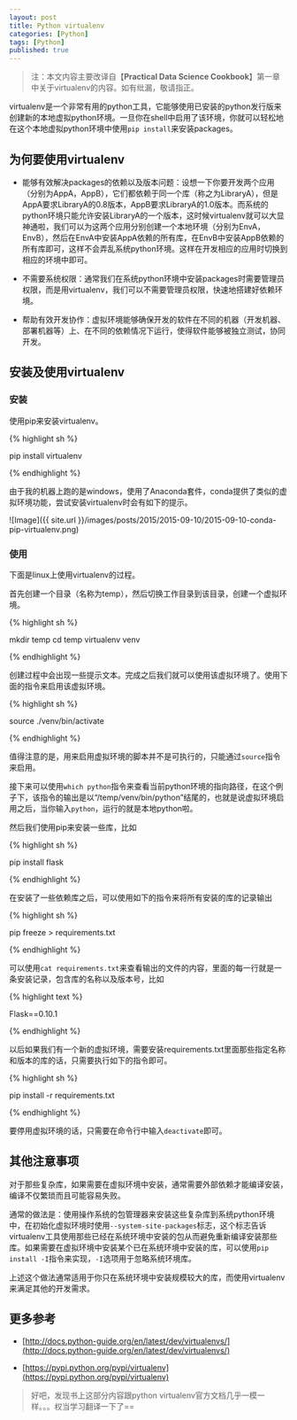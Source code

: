 ```yaml
---
layout: post
title: Python virtualenv
categories: [Python]
tags: [Python]
published: true
---
```


> 注：本文内容主要改译自【**Practical Data Science Cookbook**】第一章中关于virtualenv的内容。如有纰漏，敬请指正。


virtualenv是一个非常有用的python工具，它能够使用已安装的python发行版来创建新的本地虚拟python环境。一旦你在shell中启用了该环境，你就可以轻松地在这个本地虚拟python环境中使用`pip install`来安装packages。


## 为何要使用virtualenv

- 能够有效解决packages的依赖以及版本问题：设想一下你要开发两个应用（分别为AppA，AppB），它们都依赖于同一个库（称之为LibraryA），但是AppA要求LibraryA的0.8版本，AppB要求LibraryA的1.0版本。而系统的python环境只能允许安装LibraryA的一个版本，这时候virtualenv就可以大显神通啦，我们可以为这两个应用分别创建一个本地环境（分别为EnvA，EnvB），然后在EnvA中安装AppA依赖的所有库，在EnvB中安装AppB依赖的所有库即可，这样不会弄乱系统python环境。这样在开发相应的应用时切换到相应的环境中即可。

- 不需要系统权限：通常我们在系统python环境中安装packages时需要管理员权限，而是用virtualenv，我们可以不需要管理员权限，快速地搭建好依赖环境。

- 帮助有效开发协作：虚拟环境能够确保开发的软件在不同的机器（开发机器、部署机器等）上、在不同的依赖情况下运行，使得软件能够被独立测试，协同开发。


## 安装及使用virtualenv

### 安装

使用pip来安装virtualenv。

{% highlight sh %}

pip install virtualenv

{% endhighlight %}

由于我的机器上跑的是windows，使用了Anaconda套件，conda提供了类似的虚拟环境功能，尝试安装virtualenv时会有如下的提示。

![Image]({{ site.url }}/images/posts/2015/2015-09-10/2015-09-10-conda-pip-virtualenv.png)


### 使用

下面是linux上使用virtualenv的过程。

首先创建一个目录（名称为temp），然后切换工作目录到该目录，创建一个虚拟环境。

{% highlight sh %}

mkdir temp
cd temp
virtualenv venv

{% endhighlight %}

创建过程中会出现一些提示文本。完成之后我们就可以使用该虚拟环境了。使用下面的指令来启用该虚拟环境。

{% highlight sh %}

source ./venv/bin/activate

{% endhighlight %}

值得注意的是，用来启用虚拟环境的脚本并不是可执行的，只能通过`source`指令来启用。

接下来可以使用`which python`指令来查看当前python环境的指向路径，在这个例子下，该指令的输出是以“/temp/venv/bin/python”结尾的，也就是说虚拟环境启用之后，当你输入`python`，运行的就是本地python啦。

然后我们使用pip来安装一些库，比如

{% highlight sh %}

pip install flask

{% endhighlight %}

在安装了一些依赖库之后，可以使用如下的指令来将所有安装的库的记录输出

{% highlight sh %}

pip freeze > requirements.txt

{% endhighlight %}

可以使用`cat requirements.txt`来查看输出的文件的内容，里面的每一行就是一条安装记录，包含库的名称以及版本号，比如

{% highlight text %}

Flask==0.10.1

{% endhighlight %}

以后如果我们有一个新的虚拟环境，需要安装requirements.txt里面那些指定名称和版本的库的话，只需要执行如下的指令即可。

{% highlight sh %}

pip install -r requirements.txt

{% endhighlight %}


要停用虚拟环境的话，只需要在命令行中输入`deactivate`即可。


## 其他注意事项

对于那些复杂库，如果需要在虚拟环境中安装，通常需要外部依赖才能编译安装，编译不仅繁琐而且可能容易失败。

通常的做法是：使用操作系统的包管理器来安装这些复杂库到系统python环境中，在初始化虚拟环境时使用`--system-site-packages`标志，这个标志告诉virtualenv工具使用那些已经在系统环境中安装的包从而避免重新编译安装那些库。如果需要在虚拟环境中安装某个已在系统环境中安装的库，可以使用`pip install -I`指令来实现，`-I`选项用于忽略系统环境库。

上述这个做法通常适用于你只在系统环境中安装规模较大的库，而使用virtualenv来满足其他的开发需求。


## 更多参考

- [http://docs.python-guide.org/en/latest/dev/virtualenvs/](http://docs.python-guide.org/en/latest/dev/virtualenvs/)

- [https://pypi.python.org/pypi/virtualenv](https://pypi.python.org/pypi/virtualenv)


> 好吧，发现书上这部分内容跟python virtualenv官方文档几乎一模一样。。。权当学习翻译一下了==

